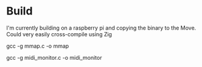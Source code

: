 # Build
I'm currently building on a raspberry pi and copying the binary to the Move. Could very easily cross-compile using Zig

gcc -g mmap.c -o mmap

gcc -g midi_monitor.c -o midi_monitor
